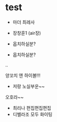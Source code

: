 # test

- 마더 최레사

- 장창훈1 (air장)
- 옵치하실분?

- 옵치하실분?

..


양꼬치 앤 하이볼!!!

- 저랑 노실부운~~


오호라~~

- 최리나 편집편집편집
- 디벨라조 모두 화이팅
